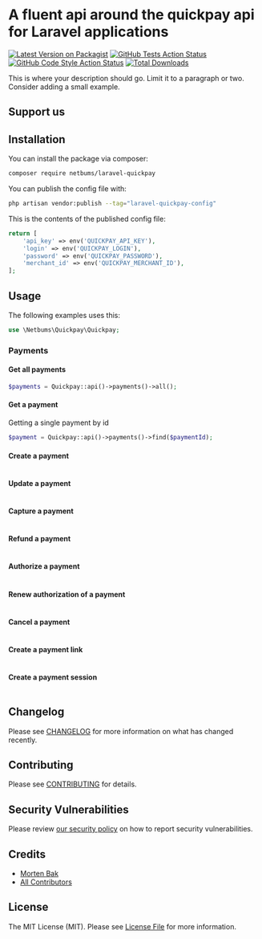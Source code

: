 # A fluent api around the quickpay api for Laravel applications

[![Latest Version on Packagist](https://img.shields.io/packagist/v/netbums/laravel-quickpay.svg?style=flat-square)](https://packagist.org/packages/netbums/laravel-quickpay)
[![GitHub Tests Action Status](https://img.shields.io/github/actions/workflow/status/netbums/laravel-quickpay/run-tests.yml?branch=main&label=tests&style=flat-square)](https://github.com/netbums/laravel-quickpay/actions?query=workflow%3Arun-tests+branch%3Amain)
[![GitHub Code Style Action Status](https://img.shields.io/github/actions/workflow/status/netbums/laravel-quickpay/fix-php-code-style-issues.yml?branch=main&label=code%20style&style=flat-square)](https://github.com/netbums/laravel-quickpay/actions?query=workflow%3A"Fix+PHP+code+style+issues"+branch%3Amain)
[![Total Downloads](https://img.shields.io/packagist/dt/netbums/laravel-quickpay.svg?style=flat-square)](https://packagist.org/packages/netbums/laravel-quickpay)

This is where your description should go. Limit it to a paragraph or two. Consider adding a small example.

## Support us

## Installation

You can install the package via composer:

```bash
composer require netbums/laravel-quickpay
```

You can publish the config file with:

```bash
php artisan vendor:publish --tag="laravel-quickpay-config"
```

This is the contents of the published config file:

```php
return [
    'api_key' => env('QUICKPAY_API_KEY'),
    'login' => env('QUICKPAY_LOGIN'),
    'password' => env('QUICKPAY_PASSWORD'),
    'merchant_id' => env('QUICKPAY_MERCHANT_ID'),
];
```

## Usage
The following examples uses this:

```php
use \Netbums\Quickpay\Quickpay;
```

### Payments

#### Get all payments

```php
$payments = Quickpay::api()->payments()->all();
```

#### Get a payment
Getting a single payment by id
```php
$payment = Quickpay::api()->payments()->find($paymentId);
```

#### Create a payment
```php
```

#### Update a payment
```php
```

#### Capture a payment
```php
```

#### Refund a payment
```php
```

#### Authorize a payment
```php
```

#### Renew authorization of a payment
```php
```

#### Cancel a payment
```php
```

#### Create a payment link
```php
```

#### Create a payment session
```php
```

#### 


## Changelog

Please see [CHANGELOG](CHANGELOG.md) for more information on what has changed recently.

## Contributing

Please see [CONTRIBUTING](CONTRIBUTING.md) for details.

## Security Vulnerabilities

Please review [our security policy](../../security/policy) on how to report security vulnerabilities.

## Credits

- [Morten Bak](https://github.com/mortenebak)
- [All Contributors](../../contributors)

## License

The MIT License (MIT). Please see [License File](LICENSE.md) for more information.
